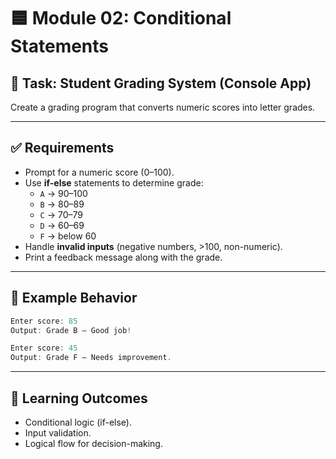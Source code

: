 # 🟦 Module 02: Conditional Statements

## 🎯 Task: Student Grading System (Console App)

Create a grading program that converts numeric scores into letter grades.

---

## ✅ Requirements

- Prompt for a numeric score (0–100).
- Use **if-else** statements to determine grade:
  - `A` → 90–100
  - `B` → 80–89
  - `C` → 70–79
  - `D` → 60–69
  - `F` → below 60
- Handle **invalid inputs** (negative numbers, >100, non-numeric).
- Print a feedback message along with the grade.

---

## 📌 Example Behavior

```js
Enter score: 85
Output: Grade B – Good job!

Enter score: 45
Output: Grade F – Needs improvement.
```

---

## 🧠 Learning Outcomes

- Conditional logic (if-else).
- Input validation.
- Logical flow for decision-making.
